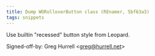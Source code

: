 ```yaml
---
title: Dump WORolloverButton class (REnamer, 5bf63a3)
tags: snippets
---
```


Use builtin "recessed" button style from Leopard.

Signed-off-by: Greg Hurrell &lt;greg@hurrell.net&gt;
